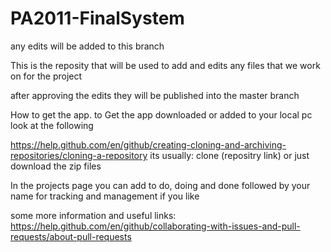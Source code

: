 # PA2011-FinalSystem
any edits will be added to this branch

This is the reposity that will be used to add and edits any files that we work on for the project

after approving the edits they will be published into the master branch

How to get the app.
to Get the app downloaded or added to your local pc look at the following

https://help.github.com/en/github/creating-cloning-and-archiving-repositories/cloning-a-repository
its usually:
  clone (repositry link)
 or just download the zip files

In the projects page you can add to do, doing and done followed by your name for tracking and management if you like

some more information and useful links:
https://help.github.com/en/github/collaborating-with-issues-and-pull-requests/about-pull-requests
